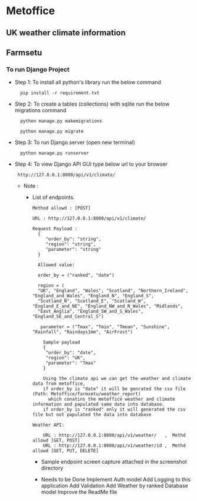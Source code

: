 # Metoffice

## UK weather climate information

## Farmsetu

### To run Django Project

- Step 1:  To install all python's library run the below command

        pip install -r requirement.txt

- Step 2: To create a tables (collections)  with sqlite run the below migrations command

        python manage.py makemigrations
        
        python manage.py migrate
        

- Step 3: To run Django server (open new terminal)

        python manage.py runserver

- Step 4: To view Django API GUI type below url to your browser

       http://127.0.0.1:8000/api/v1/climate/
       
  - Note :
    - List of endpoints.
  
          Method allowd : [POST]
    
          URL : http://127.0.0.1:8000/api/v1/climate/
    
          Request Payload :
            {
               "order_by": "string",
               "region": "string",
               "parameter": "string"
            }
    
            Allowed value:
    
            order_by = ("ranked", "date")
    
            region = (
            "UK", "England", "Wales", "Scotland", "Northern_Ireland", "England_and_Wales", "England_N", "England_S",
            "Scotland_N", "Scotland_E", "Scotland_W", "England_E_and_NE", "England_NW_and_N_Wales", "Midlands",
            "East_Anglia", "England_SW_and_S_Wales", "England_SE_and_Central_S")
            
             parameter = ("Tmax", "Tmin", "Tmean", "Sunshine", "Rainfall", "Raindays1mm", "AirFrost")
      
              Sample payload
              {
               "order_by": "date",
               "region": "UK",
               "parameter": "Tmax"
              }
          
              Using the climate api we can get the weather and climate data from metoffice,
              if order_by is "date" it will be genrated the csv file (Path: Metoffice/farmsetu/weather_report)
                which conatins the metoffice weather and climate information and papulated same data into database.
              if order_by is "ranked" only it will generated the csv file but not papulated the data into database  
      
          Weather API:
    
              URL : http://127.0.0.1:8000/api/v1/weather/   ,  Methd allowd [GET, POST]
              URL : http://127.0.0.1:8000/api/v1/weather/id ,  Methd allowd [GET, PUT, DELETE]

        - Sample endpoint screen capture attached in the screenshot directory  
      
        - Needs to be Done
              Implement Auth model
              Add Logging to this application
              Add Validation
              Add Weather by ranked Database model
              Improve the ReadMe file 
        
